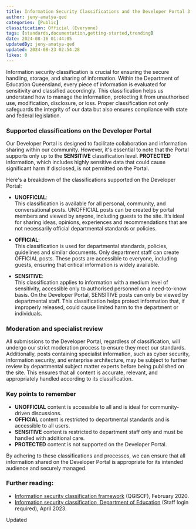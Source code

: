 ```yaml
---
title: Information Security Classifications and the Developer Portal 3
author: jeny-amatya-qed
categories: [Public]
classification: Official (Everyone)
tags: [standards,documentation,getting-started,trending]
date: 2024-08-16 01:44:05 
updatedBy: jeny-amatya-qed
updated: 2024-08-23 02:54:28 
likes: 0
---
```


Information security classification is crucial for ensuring the secure handling, storage, and sharing of information. Within the Department of Education Queensland, every piece of information is evaluated for sensitivity and classified accordingly. This classification helps us understand how to manage the information, protecting it from unauthorised use, modification, disclosure, or loss. Proper classification not only safeguards the integrity of our data but also ensures compliance with state and federal legislation.

### Supported classifications on the Developer Portal

Our Developer Portal is designed to facilitate collaboration and information sharing within our community. However, it's essential to note that the Portal supports only up to the **SENSITIVE** classification level. **PROTECTED** information, which includes highly sensitive data that could cause significant harm if disclosed, is not permitted on the Portal.

Here's a breakdown of the classifications supported on the Developer Portal:

- **UNOFFICIAL**:  
This classification is available for all personal, community, and conversational posts. UNOFFICIAL posts can be created by portal members and viewed by anyone, including guests to the site. It’s ideal for sharing ideas, opinions, experiences and recommendations that are not necessarily official departmental standards or policies.

- **OFFICIAL**:  
This classification is used for departmental standards, policies, guidelines and similar documents. Only department staff can create OFFICIAL posts. These posts are accessible to everyone, including guests, ensuring that critical information is widely available.

- **SENSITIVE**:  
  This classification applies to information with a medium level of sensitivity, accessible only to authorised personnel on a need-to-know basis. On the Developer Portal, SENSITIVE posts can only be viewed by departmental staff. This classification helps protect information that, if improperly released, could cause limited harm to the department or individuals.

### Moderation and specialist review

All submissions to the Developer Portal, regardless of classification, will undergo our strict moderation process to ensure they meet our standards. Additionally, posts containing specialist information, such as cyber security, information security, and enterprise architecture, may be subject to further review by departmental subject matter experts before being published on the site. This ensures that all content is accurate, relevant, and appropriately handled according to its classification.

### Key points to remember
- **UNOFFICIAL** content is accessible to all and is ideal for community-driven discussions.
- **OFFICIAL** content is restricted to departmental standards and is accessible to all users.
- **SENSITIVE** content is restricted to department staff only and must be handled with additional care.
- **PROTECTED** content is not supported on the Developer Portal.

By adhering to these classifications and processes, we can ensure that all information shared on the Developer Portal is appropriate for its intended audience and securely managed.

### Further reading:

- [Information security classification framework](https://www.forgov.qld.gov.au/information-and-communication-technology/qgea-policies-standards-and-guidelines/information-security-classification-framework-qgiscf) (QGISCF), February 2020.
- [Information security classification, Department of Education](https://intranet.qed.qld.gov.au/Services/InformationTechnology/information-management/Pages/information-security-classification.aspx) (Staff login required), April 2023.

Updated